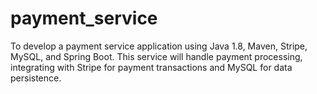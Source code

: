 # payment_service
To develop a payment service application using Java 1.8, Maven, Stripe, MySQL, and Spring Boot. This service will handle payment processing, integrating with Stripe for payment transactions and MySQL for data persistence. 
